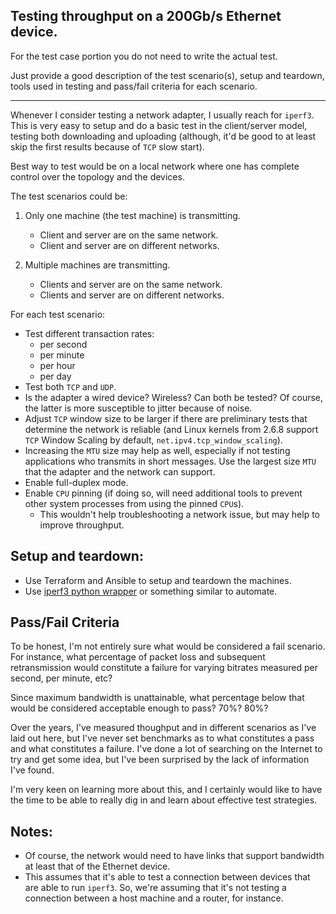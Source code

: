 ## Testing throughput on a 200Gb/s Ethernet device.

For the test case portion you do not need to write the actual test.

Just provide a good description of the test scenario(s), setup and teardown, tools used in testing and pass/fail criteria for each scenario.

---

Whenever I consider testing a network adapter, I usually reach for `iperf3`.  This is very easy to setup and do a basic test in the client/server model, testing both downloading and uploading (although, it'd be good to at least skip the first results because of `TCP` slow start).

Best way to test would be on a local network where one has complete control over the topology and the devices.

The test scenarios could be:

1. Only one machine (the test machine) is transmitting.
    - Client and server are on the same network.
    - Client and server are on different networks.

1. Multiple machines are transmitting.
    - Clients and server are on the same network.
    - Clients and server are on different networks.

For each test scenario:

- Test different transaction rates:
    + per second
    + per minute
    + per hour
    + per day
- Test both `TCP` and `UDP`.
- Is the adapter a wired device? Wireless?  Can both be tested?  Of course, the latter is more susceptible to jitter because of noise.
- Adjust `TCP` window size to be larger if there are preliminary tests that determine the network is reliable (and Linux kernels from 2.6.8 support `TCP` Window Scaling by default, `net.ipv4.tcp_window_scaling`).
- Increasing the `MTU` size may help as well, especially if not testing applications who transmits in short messages.  Use the largest size `MTU` that the adapter and the network can support.
- Enable full-duplex mode.
- Enable `CPU` pinning (if doing so, will need additional tools to prevent other system processes from using the pinned `CPU`s).
    + This wouldn't help troubleshooting a network issue, but may help to improve throughput.

## Setup and teardown:

- Use Terraform and Ansible to setup and teardown the machines.
- Use [iperf3 python wrapper](https://iperf3-python.readthedocs.io/en/latest/) or something similar to automate.

## Pass/Fail Criteria

To be honest, I'm not entirely sure what would be considered a fail scenario.  For instance, what percentage of packet loss and subsequent retransmission would constitute a failure for varying bitrates measured per second, per minute, etc?

Since maximum bandwidth is unattainable, what percentage below that would be considered acceptable enough to pass?  70%?  80%?

Over the years, I've measured thoughput and in different scenarios as I've laid out here, but I've never set benchmarks as to what constitutes a pass and what constitutes a failure.  I've done a lot of searching on the Internet to try and get some idea, but I've been surprised by the lack of information I've found.

I'm very keen on learning more about this, and I certainly would like to have the time to be able to really dig in and learn about effective test strategies.

## Notes:

- Of course, the network would need to have links that support bandwidth at least that of the Ethernet device.
- This assumes that it's able to test a connection between devices that are able to run `iperf3`.  So, we're assuming that it's not testing a connection between a host machine and a router, for instance.

